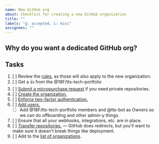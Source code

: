 ```yaml
---
name: New GitHub org
about: Checklist for creating a new GitHub organization
title: ""
labels: "g: accepted, i: misc"
assignees: ""
---
```


## Why do you want a dedicated GitHub org?

## Tasks

1. [ ] Review the [rules](https://handbook.tts.gsa.gov/github/#rules), as those will also apply to the new organization.
1. [ ] Get a :+1: from the @18F/tts-tech-portfolio
1. [ ] [Submit a micropurchase request](https://handbook.tts.gsa.gov/purchase-requests/) if you need private repositories.
1. [ ] [Create the organization.](https://help.github.com/en/github/setting-up-and-managing-organizations-and-teams/creating-a-new-organization-from-scratch)
1. [ ] [Enforce two-factor authentication.](https://help.github.com/en/github/setting-up-and-managing-organizations-and-teams/requiring-two-factor-authentication-in-your-organization)
1. [ ] [Add users.](https://help.github.com/en/github/setting-up-and-managing-organizations-and-teams/inviting-users-to-join-your-organization)
   - [ ] Add @18F/tts-tech-portfolio members and @tts-bot as Owners so we can do offboarding and other admin-y things.
1. [ ] Ensure that all your webhooks, integrations, etc. are in place.
1. [ ] [Transfer repositories.](https://help.github.com/en/github/administering-a-repository/transferring-a-repository)
       — GitHub does redirects, but you'll want to make sure it doesn't break things like deployment.
1. [ ] Add to the [list of organizations](https://handbook.tts.gsa.gov/github/#organizations).
